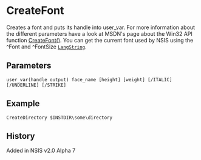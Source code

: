 # CreateFont

Creates a font and puts its handle into user_var. For more information about the different parameters have a look at MSDN's page about the Win32 API function [CreateFont()][1].
You can get the current font used by NSIS using the ^Font and ^FontSize [`LangString`][2].

## Parameters

    user_var(handle output) face_name [height] [weight] [/ITALIC] [/UNDERLINE] [/STRIKE]

## Example

	CreateDirectory $INSTDIR\some\directory

## History

Added in NSIS v2.0 Alpha 7

[1]: http://msdn.microsoft.com/library/default.asp?url=/library/en-us/gdi/fontext_8fp0.asp
[2]: LangString.md